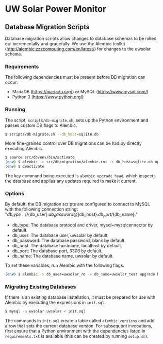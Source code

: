 # UW Solar Power Monitor

## Database Migration Scripts

Database migration scripts allow changes to database schemas to be rolled out incrementally and gracefully. We use the Alembic toolkit (http://alembic.zzzcomputing.com/en/latest/) for changes to the uwsolar schema.

### Requirements

The following dependencies must be present before DB migration can occur:

* MariaDB (https://mariadb.org/) or MySQL (https://www.mysql.com/)
* Python 3 (https://www.python.org/)

### Running

The script, ```scripts/db-migrate.sh```, sets up the Python environment and passes custom DB flags to Alembic.

```bash
$ scripts/db-migrate.sh --db_host=sqlite.db
```

More fine-grained control over DB migrations can be had by directly executing Alembic.

```bash
$ source src/db/env/bin/activate
(env) $ alembic -c src/db/migration/alembic.ini -x db_host=sqlite.db upgrade head
(env) $ deactivate
```

The key command being executed is ```alembic upgrade head```, which inspects the database and applies any updates required to make it current.

### Options

By default, the DB migration scripts are configured to connect to MySQL with the following connection string: "${db_type}://${db_user}:${db_password}@${db_host}:${db_port}/${db_name}."

* db_type: The database protocol and driver, mysql+mysqlconnector by default.
* db_user: The database user, uwsolar by default.
* db_password: The database password, blank by default.
* db_host: The database hostname, localhost by default.
* db_port: The database port, 3306 by default.
* db_name: The database name, uwsolar by default.

To set these variables, run Alembic with the following flags:

```bash
(env) $ alembic -x db_user=uwsolar_ro -x db_name=uwsolar_test upgrade head
```

### Migrating Existing Databases

If there is an existing database installation, it must be prepared for use with Alembic by executing the expressions in ```init.sql```.

```bash
$ mysql -u uwsolar uwsolar < init.sql
```

The commands in ```init.sql``` create a table called ```alembic_versions``` and add a row that sets the current database version. For subsequent invocations, first ensure that a Python environment with the dependencies listed in ```requirements.txt``` is available (this can be created by running `setup.sh`).
